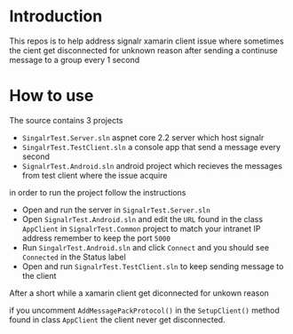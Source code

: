 # Introduction 
This repos is to help address signalr xamarin client issue where sometimes the cient get disconnected for unknown reason after sending a continuse message to a group every 1 second

# How to use
The source contains 3 projects

* `SingalrTest.Server.sln` aspnet core 2.2 server which host signalr
* `SingalrTest.TestClient.sln` a console app that send a message every second
* `SignalrTest.Android.sln` android project which recieves the messages from test client where the issue acquire

in order to run the project follow the instructions

* Open and run the server in `SignalrTest.Server.sln`
* Open `SignalrTest.Android.sln` and edit the `URL` found in the class `AppClient` in `SignalrTest.Common` project to match your intranet IP address remember to keep the port `5000` 
* Run `SingalrTest.Android.sln` and click `Connect` and you should see `Connected` in the Status label
* Open and run `SignalrTest.TestClient.sln` to keep sending message to the client

After a short while a xamarin client get diconnected for unkown reason

if you uncomment `AddMessagePackProtocol()` in the `SetupClient()` method found in class `AppClient` the client never get disconnected.
